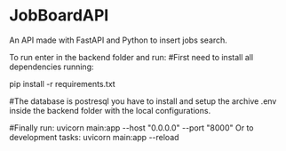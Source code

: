 # JobBoardAPI
An API made with FastAPI and Python to insert jobs search.

To run enter in the backend folder and run:
#First need to install all dependencies running:

pip install -r requirements.txt

#The database is postresql you have to install and setup the archive .env inside the backend folder with the local configurations.

#Finally run:
uvicorn main:app --host "0.0.0.0" --port "8000"
Or
to development tasks:
uvicorn main:app --reload
